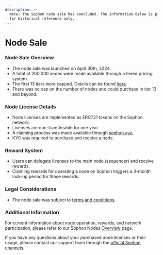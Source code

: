 ```yaml
---
description: >-
  Note: The Sophon node sale has concluded. The information below is provided
  for historical reference only.
---
```


# Node Sale

### Node Sale Overview

* The node sale was launched on April 30th, 2024.
* A total of 200,000 nodes were made available through a tiered pricing system.
* The first 13 tiers were capped. Details can be found [here](https://docs.google.com/spreadsheets/d/1ULyfJ9z18Ujq\_AMCNun2d55uZkNZUeqDvm9u127c5bE/edit?pli=1\&gid=1097826785#gid=1097826785).
* There was no cap on the number of nodes one could purchase in tier 13 and beyond.

### Node License Details

* Node licenses are implemented as ERC721 tokens on the Sophon network.
* Licenses are non-transferable for one year.
* A claiming process was made available through [sophon.xyz.](https://farm.sophon.xyz/)
* KYC was required to purchase and receive a node.

### Reward System

* Users can delegate licenses to the main node (sequencer) and receive rewards.
* Claiming rewards for operating a node on Sophon triggers a 3-month lock-up period for those rewards.

### Legal Considerations

* The node sale was subject to [terms and conditions](https://farm.sophon.xyz/node-sale-terms).&#x20;

### Additional Information

For current information about node operation, rewards, and network participation, please refer to our Sophon Nodes [Overview](../overview.md) page.

If you have any questions about your purchased node licenses or their usage, please contact our support team through the [official Sophon channels](https://x.com/sophon).

